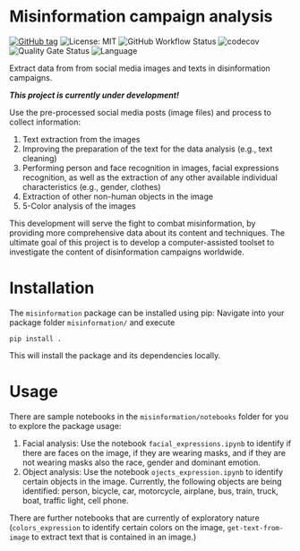 # Misinformation campaign analysis

[![GitHub tag](https://img.shields.io/github/tag/ssciwr/misinformation?include_prereleases=&sort=semver&color=blue)](https://github.com/ssciwr/misinformation/releases/)
![License: MIT](https://img.shields.io/github/license/ssciwr/misinformation)
![GitHub Workflow Status](https://img.shields.io/github/workflow/status/ssciwr/misinformation/CI)
![codecov](https://img.shields.io/codecov/c/github/ssciwr/misinformation)
![Quality Gate Status](https://sonarcloud.io/api/project_badges/measure?project=ssciwr_misinformation&metric=alert_status)
![Language](https://img.shields.io/github/languages/top/ssciwr/misinformation)

Extract data from from social media images and texts in disinformation campaigns.

**_This project is currently under development!_**

Use the pre-processed social media posts (image files) and process to collect information:
1. Text extraction from the images
1. Improving the preparation of the text for the data analysis (e.g., text cleaning)
1. Performing person and face recognition in images, facial expressions recognition, as well as the extraction of any other available individual characteristics (e.g., gender, clothes) 
1. Extraction of other non-human objects in the image
1. 5-Color analysis of the images
  
This development will serve the fight to combat misinformation, by providing more comprehensive data about its content and techniques. 
The ultimate goal of this project is to develop a computer-assisted toolset to investigate the content of disinformation campaigns worldwide. 

# Installation

The `misinformation` package can be installed using pip: Navigate into your package folder `misinformation/` and execute
```
pip install .
```
This will install the package and its dependencies locally.

# Usage

There are sample notebooks in the `misinformation/notebooks` folder for you to explore the package usage:
1. Facial analysis: Use the notebook `facial_expressions.ipynb` to identify if there are faces on the image, if they are wearing masks, and if they are not wearing masks also the race, gender and dominant emotion.
1. Object analysis: Use the notebook `ojects_expression.ipynb` to identify certain objects in the image. Currently, the following objects are being identified: person, bicycle, car, motorcycle, airplane, bus, train, truck, boat, traffic light, cell phone.

There are further notebooks that are currently of exploratory nature (`colors_expression` to identify certain colors on the image, `get-text-from-image` to extract text that is contained in an image.)